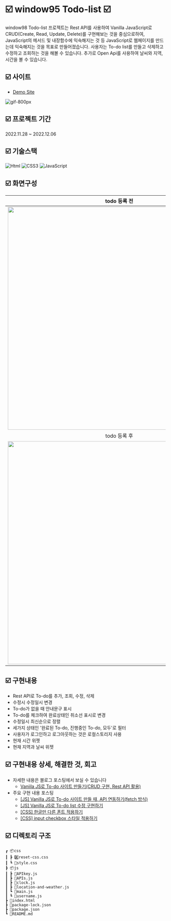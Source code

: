 # ☑️ window95 Todo-list ☑️

window98 Todo-list 프로젝트는 Rest API를 사용하여 Vanilla JavaScript로 CRUD(Create, Read, Update, Delete)를 구현해보는 것을 중심으로하여, JavaScript의 메서드 및 내장함수에 익숙해지는 것 등 JavaScript로 웹페이지를 만드는데 익숙해지는 것을 목표로 만들어졌습니다. 사용자는 To-do list를 만들고 삭제하고 수정하고 조회하는 것을 해볼 수 있습니다. 추가로 Open Api를 사용하여 날씨와 지역, 시간을 볼 수 있습니다.

## ☑️ 사이트

- [Demo Site](https://resilient-jalebi-3f6ccb.netlify.app/)

![gif-800px](https://github.com/eun0leee/window98-Todo-list/assets/90189513/ee1b007e-d0a4-4daa-aaa9-8a1836748d53)


## ☑️ 프로젝트 기간

2022.11.28 ~ 2022.12.06

## ☑️ 기술스택

<img alt="Html" src ="https://img.shields.io/badge/HTML-E34F26.svg?&style=for-the-badge&logo=HTML5&logoColor=white"/> <img alt="CSS3" src ="https://img.shields.io/badge/CSS3-FF9933.svg?&style=for-the-badge&logo=CSS3&logoColor=white"/> <img alt="JavaScript" src ="https://img.shields.io/badge/JavaScript-F7DF1E.svg?&style=for-the-badge&logo=JavaScript&logoColor=white"/>

## ☑️ 화면구성

| todo 등록 전 |
| :-------------------------------------------: |
|  <img width="700" src="https://github.com/eun0leee/window98-Todo-list/assets/90189513/8477e226-486a-438b-9495-9cf23f35dbb0"/>|  
| todo 등록 후 |  
| <img width="700" src="https://github.com/eun0leee/window98-Todo-list/assets/90189513/91ee9dab-a072-4d7f-b859-7aaadb1e1bf6"/> |


## ☑️ 구현내용

- Rest API로 To-do를 추가, 조회, 수정, 삭제
- 수정시 수정일시 변경
- To-do가 없을 때 안내문구 표시
- To-do를 체크하여 완료상태인 취소선 표시로 변경
- 수정일시 최신순으로 정렬
- 세가지 상태인 '완료된 To-do, 진행중인 To-do, 모두'로 필터
- 사용자가 로그인하고 로그아웃하는 것은 로컬스토리지 사용
- 현재 시간 위젯
- 현재 지역과 날씨 위젯

## ☑️ 구현내용 상세, 해결한 것, 회고
* 자세한 내용은 블로그 포스팅에서 보실 수 있습니다
  * [Vaniila JS로 To-do 사이트 만들기(CRUD 구현, Rest API 활용)](https://velog.io/@eun0leee/todo)
* 주요 구현 내용 포스팅
  * [[JS] Vanilla JS로 To-do 사이트 만들 때, API 연동하기(fetch 방식)](https://velog.io/@eun0leee/JS-To-do-사이트-만들-때-API-연동하기)
  * [[JS] Vanilla JS로 To-do list 수정 구현하기](https://velog.io/@eun0leee/JS-Vanilla-JS로-To-do-list-수정-구현하기)
  * [[CSS] 한글만 다른 폰트 적용하기](https://velog.io/@eun0leee/CSS-다른-폰트-적용)
  * [[CSS] input checkbox 스타일 적용하기](https://velog.io/@eun0leee/CSS-input-checkbox-스타일-적용하기)

## ☑️ 디렉토리 구조
```
┏ 📦css
┃ ┣ #️⃣reset-css.css
┃ ┗ 📜style.css
┣ 📦js
┃ ┣ 📜APIkey.js
┃ ┣ 📜APIs.js
┃ ┣ 📜clock.js
┃ ┣ 📜location-and-weather.js
┃ ┗ 📜main.js
┃ ┗ 📜username.js
┣ 📜index.html
┣ 📜package-lock.json
┣ 📜package.json
┗ 📜README.md
```
